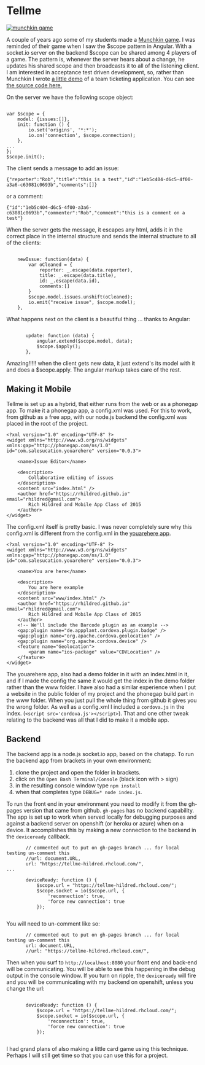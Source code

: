 Tellme
===

[![munchkin game](http://whatchareading.com/wp-content/uploads/2015/01/Munchkin_001_coverD-214x140.jpg "munchkin game from watchareading.com")](http://whatchareading.com/knock-door-loot-treasure-stab-buddy-munchkin-1/)

A couple of years ago some of my students made a [Munchkin game](http://whatchareading.com/knock-door-loot-treasure-stab-buddy-munchkin-1/). I was reminded of their game when I saw the $scope pattern in Angular. With a socket.io server on the backend $scope can be shared among 4 players of a game. The pattern is, whenever the server hears about a change, he updates his shared scope and then broadcasts it to all of the listening client. I am interested in acceptance test driven development, so, rather than Munchkin I wrote [a little demo](https://rhildred.github.io/tellme/www) of a team ticketing application. You can see [the source code here.](https://github.com/rhildred/tellme)

On the server we have the following scope object:

```

var $scope = {
    model: {issues:[]},
    init: function () {
        io.set('origins', '*:*');
        io.on('connection', $scope.connection);
    },
...
};
$scope.init();

```

The client sends a message to add an issue:

`{"reporter":"Rob","title":"this is a test","id":"1eb5c404-d6c5-4f00-a3a6-c63081c0693b","comments":[]}`

or a comment:

`{"id":"1eb5c404-d6c5-4f00-a3a6-c63081c0693b","commenter":"Rob","comment":"this is a comment on a test"}`

When the server gets the message, it escapes any html, adds it in the correct place in the internal structure and sends the internal structure to all of the clients:

```

    newIssue: function(data) {
        var oCleaned = {
            reporter: _.escape(data.reporter),
            title: _.escape(data.title),
            id: _.escape(data.id),
            comments:[]
        }
        $scope.model.issues.unshift(oCleaned);
        io.emit("receive issue", $scope.model);
    },

```

What happens next on the client is a beautiful thing ... thanks to Angular:

```

       update: function (data) {
           angular.extend($scope.model, data);
           $scope.$apply();
       },

```

Amazing!!!!! when the client gets new data, it just extend's its model with it and does a $scope.apply. The angular markup takes care of the rest.

Making it Mobile
----

Tellme is set up as a hybrid, that either runs from the web or as a phonegap app. To make it a phonegap app, a config.xml was used. For this to work, from github as a free app,  with our node.js backend the config.xml was placed in the root of the project.

```
<?xml version="1.0" encoding="UTF-8" ?>
<widget xmlns="http://www.w3.org/ns/widgets" xmlns:gap="http://phonegap.com/ns/1.0" id="com.salesucation.youarehere" version="0.0.3">

    <name>Issue Editor</name>

    <description>
        Collaborative editing of issues
    </description>
    <content src="index.html" />
    <author href="https://rhildred.github.io" email="rhildred@gmail.com">
        Rich Hildred and Mobile App Class of 2015
    </author>
</widget>

```

The config.xml itself is pretty basic. I was never completely sure why this config.xml is different from the config.xml in the [youarehere app](https://github.com/rhildred/youarehere).

```
<?xml version="1.0" encoding="UTF-8" ?>
<widget xmlns="http://www.w3.org/ns/widgets" xmlns:gap="http://phonegap.com/ns/1.0" id="com.salesucation.youarehere" version="0.0.3">

    <name>You are here</name>

    <description>
        You are here example
    </description>
    <content src="www/index.html" />
    <author href="https://rhildred.github.io" email="rhildred@gmail.com">
        Rich Hildred and Mobile App Class of 2015
    </author>
    <!-- We'll include the Barcode plugin as an example -->
    <gap:plugin name="de.appplant.cordova.plugin.badge" />
    <gap:plugin name="org.apache.cordova.geolocation" />
    <gap:plugin name="org.apache.cordova.device" />
    <feature name="Geolocation">
        <param name="ios-package" value="CDVLocation" />
    </feature>
</widget>

```

The youarehere app, also had a demo folder in it with an index.html in it, and if I made the config the same it would get the index in the demo folder rather than the www folder. I have also had a similar experience when I put a website in the public folder of my project and the phonegap build part in the www folder. When you just pull the whole thing from github it gives you the wrong folder. As well as a config.xml I included a `cordova.js` in the index. (`<script src='cordova.js'></script>`). That and one other tweak relating to the backend was all that I did to make it a mobile app.

Backend
----

The backend app is a node.js socket.io app, based on the chatapp. To run the backend app from brackets in your own environment:

1. clone the project and open the folder in brackets.
1. click on the `Open Bash Terminal/Console` (black icon with > sign)
1. in the resulting console window type `npm install`
1. when that completes type `DEBUG=* node index.js`.

To run the front end in your environment you need to modify it from the gh-pages version that came from github. `gh-pages` has no backend capability. The app is set up to work when served locally for debugging purposes and against a backend server on openshift (or heroku or azure) when on a device. It accomplishes this by making a new connection to the backend in the `deviceready` callback.

```
       // commented out to put on gh-pages branch ... for local testing un-comment this
       //url: document.URL,
       url: "https://tellme-hildred.rhcloud.com/",
...

       deviceReady: function () {
           $scope.url = "https://tellme-hildred.rhcloud.com/";
           $scope.socket = io($scope.url, {
               'reconnection': true,
               'force new connection': true
           });


```

You will need to un-comment like so:

```
       // commented out to put on gh-pages branch ... for local testing un-comment this
       url: document.URL,
       //url: "https://tellme-hildred.rhcloud.com/",

```

Then when you surf to `http://localhost:8080` your front end and back-end will be communicating. You will be able to see this happening in the debug output in the console window. If you turn on ripple, the `deviceready` will fire and you will be communicating with my backend on openshift, unless you change the url:

```

       deviceReady: function () {
           $scope.url = "https://tellme-hildred.rhcloud.com/";
           $scope.socket = io($scope.url, {
               'reconnection': true,
               'force new connection': true
           });


```

I had grand plans of also making a little card game using this technique. Perhaps I will still get time so that you can use this for a project.
